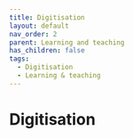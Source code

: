 ```yaml
---
title: Digitisation
layout: default
nav_order: 2
parent: Learning and teaching
has_children: false
tags:
  - Digitisation
  - Learning & teaching
---
```


# Digitisation
